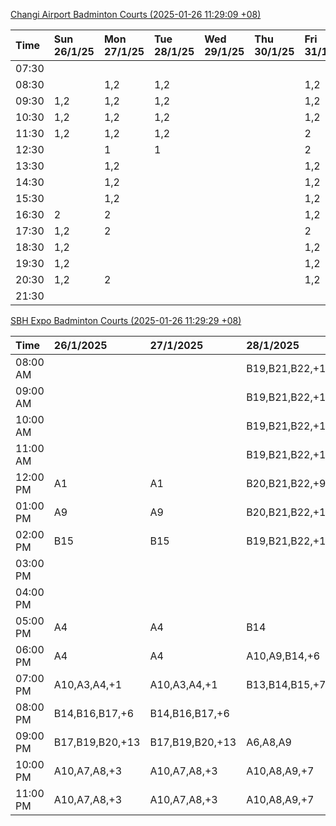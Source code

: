 [Changi Airport Badminton Courts (2025-01-26 11:29:09 +08)](https://www.carc.org.sg/FacilityBooking.aspx)

| Time   | Sun 26/1/25   | Mon 27/1/25   | Tue 28/1/25   | Wed 29/1/25   | Thu 30/1/25   | Fri 31/1/25   | Sat 1/2/25   |
|:-------|:--------------|:--------------|:--------------|:--------------|:--------------|:--------------|:-------------|
| 07:30  |               |               |               |               |               |               |              |
| 08:30  |               | 1,2           | 1,2           |               |               | 1,2           |              |
| 09:30  | 1,2           | 1,2           | 1,2           |               |               | 1,2           | 1            |
| 10:30  | 1,2           | 1,2           | 1,2           |               |               | 1,2           |              |
| 11:30  | 1,2           | 1,2           | 1,2           |               |               | 2             |              |
| 12:30  |               | 1             | 1             |               |               | 2             | 1            |
| 13:30  |               | 1,2           |               |               |               | 1,2           | 1,2          |
| 14:30  |               | 1,2           |               |               |               | 1,2           | 1,2          |
| 15:30  |               | 1,2           |               |               |               | 1,2           | 1,2          |
| 16:30  | 2             | 2             |               |               |               | 1,2           | 1,2          |
| 17:30  | 1,2           | 2             |               |               |               | 2             | 1,2          |
| 18:30  | 1,2           |               |               |               |               | 1,2           | 1,2          |
| 19:30  | 1,2           |               |               |               |               | 1,2           | 1,2          |
| 20:30  | 1,2           | 2             |               |               |               | 1,2           | 1,2          |
| 21:30  |               |               |               |               |               |               |              |

[SBH Expo Badminton Courts (2025-01-26 11:29:29 +08)](https://singaporebadmintonhall.getomnify.com/widgets/O3MRKGBH359GA55KHMG1RD)

| Time     | 26/1/2025       | 27/1/2025       | 28/1/2025       | 29/1/2025   | 30/1/2025   | 31/1/2025       | 1/2/2025        |
|:---------|:----------------|:----------------|:----------------|:------------|:------------|:----------------|:----------------|
| 08:00 AM |                 |                 | B19,B21,B22,+14 |             |             |                 | B19,B21,B22,+15 |
| 09:00 AM |                 |                 | B19,B21,B22,+14 |             |             |                 | B19,B21,B22,+15 |
| 10:00 AM |                 |                 | B19,B21,B22,+15 |             |             |                 | B19,B20,B21,+15 |
| 11:00 AM |                 |                 | B19,B21,B22,+13 |             |             |                 | B17,B20,B21,+14 |
| 12:00 PM | A1              | A1              | B20,B21,B22,+9  |             |             |                 | B19,B21,B22,+19 |
| 01:00 PM | A9              | A9              | B20,B21,B22,+12 |             |             |                 | B19,B21,B22,+19 |
| 02:00 PM | B15             | B15             | B19,B21,B22,+13 |             |             |                 | B19,B21,B22,+17 |
| 03:00 PM |                 |                 |                 |             |             |                 | B19,B20,B21,+12 |
| 04:00 PM |                 |                 |                 |             |             | B13,B15,B21,+5  | A10,A9,B11,+6   |
| 05:00 PM | A4              | A4              | B14             |             |             | B14,B15,B21,+5  | A6,A7,A8,+3     |
| 06:00 PM | A4              | A4              | A10,A9,B14,+6   |             |             | B20,B21,B22,+10 | A7,B21,B22,+2   |
| 07:00 PM | A10,A3,A4,+1    | A10,A3,A4,+1    | B13,B14,B15,+7  |             |             | B19,B21,B22,+14 | A1,B21,B22      |
| 08:00 PM | B14,B16,B17,+6  | B14,B16,B17,+6  |                 |             |             | B17,B18,B22,+10 | B19,B21,B22,+12 |
| 09:00 PM | B17,B19,B20,+13 | B17,B19,B20,+13 | A6,A8,A9        |             |             | B17,B18,B22,+12 | B20,B21,B22,+11 |
| 10:00 PM | A10,A7,A8,+3    | A10,A7,A8,+3    | A10,A8,A9,+7    |             |             |                 | B20,B21,B22,+17 |
| 11:00 PM | A10,A7,A8,+3    | A10,A7,A8,+3    | A10,A8,A9,+7    |             |             |                 | B20,B21,B22,+18 |
